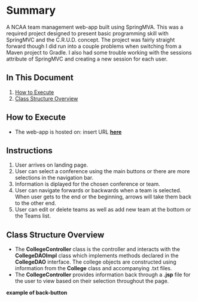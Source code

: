 # Summary
A NCAA team management web-app built using SpringMVA. This was a required project designed to present basic programming skill with SpringMVC and the C.R.U.D. concept. The project was fairly straight forward though I did run into a couple problems when switching from a Maven project to Gradle. I also had some trouble working with the sessions attribute of SpringMVC and creating a new session for each user.  

## In This Document
1. [How to Execute](#how-to-execute)
2. [Class Structure Overview](#class-structure-overview)

## How to Execute
- The web-app is hosted on: insert URL <a href="http://35.162.216.236:8080/NCAAWeb/">**here**</a>

## Instructions
1. User arrives on landing page.
2. User can select a conference using the main buttons or there are more selections in the navigation bar.
3. Information is diplayed for the chosen conference or team.
4. User can navigate forwards or backwards when a team is selected. When user gets to the end or the beginning, arrows will take them back to the other end.
5. User can edit or delete teams as well as add new team at the bottom or the Teams list.

## Class Structure Overview
- The **CollegeController** class is the controller and interacts with the **CollegeDAOImpl** class which implements methods declared in the **CollegeDAO** interface. The college objects are constructed using information from the **College** class and accompanying .txt files.
- The **CollegeController** provides information back through a **.jsp** file for the user to view based on their selection throughout the page.

**example of back-button**
